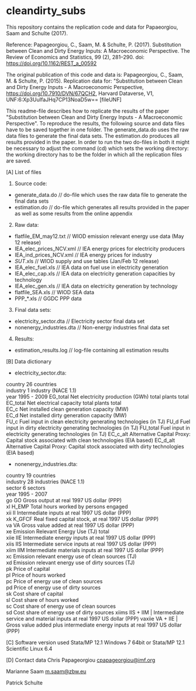 # cleandirty_subs
This repository contains the replication code and data for Papaeorgiou, Saam and Schulte (2017). 

Reference: Papageorgiou, C., Saam, M. & Schulte, P. (2017). Substitution between Clean and Dirty Energy Inputs: A Macroeconomic Perspective. The Review of Economics and Statistics, 99 (2), 281–290. doi: https://doi.org/10.1162/REST_a_00592

The original publication of this code and data is: 
Papageorgiou, C., Saam, M. & Schulte, P. (2015). Replication data for: "Substitution between Clean and Dirty Energy Inputs - A Macroeconomic Perspective, https://doi.org/10.7910/DVN/67QCH2, Harvard Dataverse, V1, UNF:6:Xp3UuIfaJHq7CP13NoaD5w== [fileUNF] 


This readme-file describes how to replicate the results of the paper "Substitution between Clean and Dirty Energy Inputs - A Macroeconomic Perspective". To reproduce the results, the following source and data files have to be saved together in one folder. The generate_data.do uses the raw data files to generate the final data sets. The estimation.do produces all results provided in the paper. In order to run the two do-files in both it might be necessary to adjust the command (cd) which sets the working directory: the working directory has to be the folder in which all the replication files are saved.


[A] List of files 

1) Source code:
 - generate_data.do 			// do-file which uses the raw data file to generate the final data sets
 - estimation.do			// do-file which generates all results provided in the paper as well as some results from the online appendix

2) Raw data:				
 - flatfile_EM_may12.txt		// WIOD emission relevant energy use data (May 12 release)
 - IEA_elec_prices_NCV.xml		// IEA energy prices for electricity producers
 - IEA_ind_prices_NCV.xml		// IEA energy prices for industry
 - *_SUT_*.xls				// WIOD supply and use tables  (Jan/Feb 12 release)
 - IEA_elec_fuel.xls			// IEA data on fuel use in electricity generation
 - IEA_elec_cap.xls			// IEA data on electricity generation capacities by technology
 - IEA_elec_gen.xls			// IEA data on electricity generation by technology
 - flatfile_SEA.xls			// WIOD SEA data
 - PPP_*.xls				// GGDC PPP data

3) Final data sets:
 - electricity_sector.dta		// Electricity sector final data set
 - nonenergy_industries.dta		// Non-energy industries final data set

4) Results:
 - estimation_results.log		// log-file containing all estimation results
 

[B] Data dictionary

- electricity_sector.dta:

 country	26 countries	
 industry	1 industry (NACE 1.1)	
 year		1995 - 2009	
 EG_total	Net electricity production (GWh)  total plants  total	
 EC_total	Net electrical capacity  total plants  total	 
 EC_c		Net installed clean generation capacity (MW)	
 EC_d		Net installed dirty generation capacity (MW)	
 FU_c		Fuel input in clean electricity generating technologies (in TJ)	
 FU_d		Fuel input in dirty electricity generating technologies (in TJ)	
 FU_total	Fuel input in electricity generating technologies (in TJ)
 EC_c_alt	Alternative Capital Proxy: Capital stock associated with clean technologies (EIA based)
 EC_d_alt	Alternative Capital Proxy: Capital stock associated with dirty technologies (EIA based)

 
- nonenergy_industries.dta:

 country	19 countries			
 industry	28 industries (NACE 1.1)			
 sector		6 sectors			
 year		1995 - 2007			
 go		GO  Gross output at real 1997 US dollar (PPP)		
 xl		H_EMP  Total hours worked by persons engaged			
 xii		II  Intermediate inputs at real 1997 US dollar (PPP)			
 xk		K_GFCF  Real fixed capital stock, at real 1997 US dollar (PPP)			
 va		VA  Gross value added at real 1997 US dollar (PPP)			
 xe		Emission Relevant Energy Use (TJ) total			
 xiie		IIE  Intermediate energy inputs at real 1997 US dollar (PPP)			
 xiis		IIS  Intermediate service inputs at real 1997 US dollar (PPP)			
 xiim		IIM  Intermediate materials inputs at real 1997 US dollar (PPP)			
 xc		Emission relevant energy use of clean sources (TJ)			
 xd		Emission relevant energy use of dirty sources (TJ)			
 pk		Price of capital			
 pl		Price of hours worked			
 pc		Price of energy use of clean sources			
 pd		Price of energy use of dirty sources			
 sk		Cost share of capital			
 sl		Cost share of hours worked			
 sc		Cost share of energy use of clean sources			
 sd		Cost share of energy use of dirty sources
 xiims          IIS + IIM | Intermediate service and material inputs at real 1997 US dollar (PPP)
 vaxiie		VA + IIE | Gross value added plus intermediate energy inputs at real 1997 US dollar (PPP)			



[C] Software version used
 Stata/MP 12.1
 Windows 7 64bit
 or 
 Stata/MP 12.1
 Scientific Linux 6.4


[D] Contact data
 Chris Papageorgiou
 cpapageorgiou@imf.org


 Marianne Saam
 m.saam@zbw.eu

 Patrick Schulte
